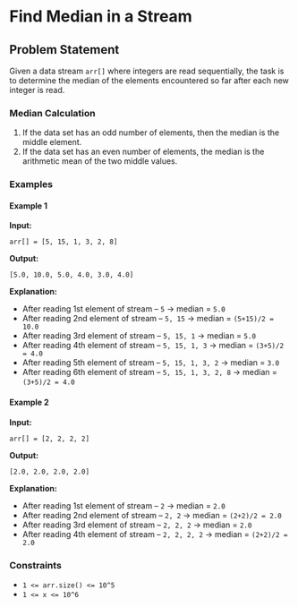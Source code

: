 # Find Median in a Stream


## Problem Statement
Given a data stream `arr[]` where integers are read sequentially, the task is to determine the median of the elements encountered so far after each new integer is read.

### Median Calculation
1. If the data set has an odd number of elements, then the median is the middle element.
2. If the data set has an even number of elements, the median is the arithmetic mean of the two middle values.

### Examples

#### Example 1
**Input:**  
```
arr[] = [5, 15, 1, 3, 2, 8]
```
**Output:**  
```
[5.0, 10.0, 5.0, 4.0, 3.0, 4.0]
```
**Explanation:**  
- After reading 1st element of stream – `5` -> median = `5.0`
- After reading 2nd element of stream – `5, 15` -> median = `(5+15)/2 = 10.0`  
- After reading 3rd element of stream – `5, 15, 1` -> median = `5.0`
- After reading 4th element of stream – `5, 15, 1, 3` ->  median = `(3+5)/2 = 4.0`
- After reading 5th element of stream – `5, 15, 1, 3, 2` -> median = `3.0`
- After reading 6th element of stream – `5, 15, 1, 3, 2, 8` ->  median = `(3+5)/2 = 4.0`

#### Example 2
**Input:**  
```
arr[] = [2, 2, 2, 2]
```
**Output:**  
```
[2.0, 2.0, 2.0, 2.0]
```
**Explanation:**  
- After reading 1st element of stream – `2` -> median = `2.0`
- After reading 2nd element of stream – `2, 2` -> median = `(2+2)/2 = 2.0`
- After reading 3rd element of stream – `2, 2, 2` -> median = `2.0`
- After reading 4th element of stream – `2, 2, 2, 2` ->  median = `(2+2)/2 = 2.0`

### Constraints
- `1 <= arr.size() <= 10^5`
- `1 <= x <= 10^6`

